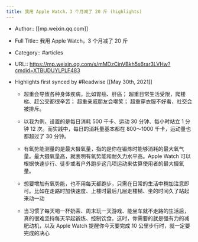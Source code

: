 ```yaml
---
title: 我用 Apple Watch，3 个月减了 20 斤 (highlights)
---
```


- Author:: [[mp.weixin.qq.com]]

- Full Title:: 我用 Apple Watch，3 个月减了 20 斤

- Category:: #articles

- URL:: https://mp.weixin.qq.com/s/mMDzCinVBkh5s6rar3LVHw?cmdid=XTBUDUYLPLF483

- Highlights first synced by #Readwise [[May 30th, 2021]]
	 - 超重会导致各种身体疾病，比如胃癌、肝癌；
超重日常生活受限，爬楼梯、赶公交都很辛苦；
超重亲戚朋友会嘲笑；
超重穿衣服不好看，社交会被排斥。

	 - 以我为例，设置的是每日消耗 500 千卡、运动 30 分钟、每小时站立 1 分钟 12 次。而实践中，每日的消耗量基本都在 800～1000 千卡，运动量也都超过了 30 分钟。

	 - 有氧势能测量的是最大摄氧量，指的是你在锻炼时能够消耗的最大氧气量。最大摄氧量高，就表明有氧势能和耐久力水平高。Apple Watch 可以根据快速步行、徒步或者户外跑步这几项运动来估算使用者的最大摄氧量。

	 - 想要增加有氧势能，也不用每天都跑步，只需在日常的生活中稍加注意即可。比如在走路时加快速度、上楼时最后几层走楼梯、坐的时间久了站起来动一动

	 - 当习惯了每天喝一杯奶茶、周末玩一天游戏、能坐车就不走路的生活后，真的很难坚持每天早起锻炼、控制饮食。这时，你需要的就是强有力的减肥动机，以及 Apple Watch 提醒你今天要完成 10 公里步行时，就一定要完成的决心
